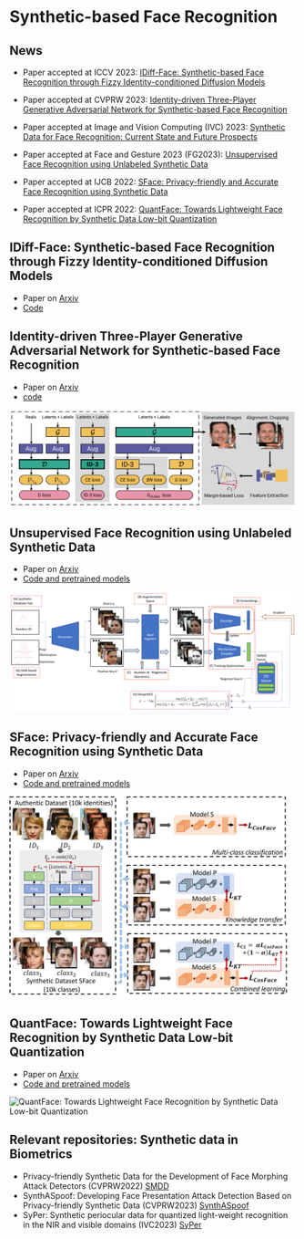 # Synthetic-based Face Recognition

## News
- Paper accepted at ICCV 2023: [IDiff-Face: Synthetic-based Face Recognition through Fizzy Identity-conditioned Diffusion Models](#IDiff-Face:-Synthetic-based-Face-Recognition-through-Fizzy-Identity-conditioned-Diffusion-Models)

- Paper accepted at CVPRW 2023: [Identity-driven Three-Player Generative Adversarial Network for Synthetic-based Face Recognition](#Identity-driven-three-player-generative-adversarial-network-for-synthetic-based-face-recognition)
- Paper accepted at Image and Vision Computing (IVC) 2023: [Synthetic Data for Face Recognition: Current State and Future Prospects
](https://arxiv.org/abs/2305.01021)
- Paper accepted at Face and Gesture 2023 (FG2023): [Unsupervised Face Recognition using Unlabeled Synthetic Data](#Unsupervised-Face-Recognition-using-Unlabeled-Synthetic-Data)
- Paper accepted at IJCB 2022: [SFace: Privacy-friendly and Accurate Face Recognition using Synthetic Data](#SFace-Privacy-friendly-and-Accurate-Face-Recognition-using-Synthetic-Data)
- Paper accepted at ICPR 2022: [QuantFace: Towards Lightweight Face Recognition by Synthetic Data Low-bit Quantization](#quantface-towards-lightweight-face-recognition-by-synthetic-data-low-bit-quantization)

## IDiff-Face: Synthetic-based Face Recognition through Fizzy Identity-conditioned Diffusion Models
- Paper on [Arxiv](https://arxiv.org/abs/2308.04995)
- [Code](https://github.com/fdbtrs/IDiff-Face)

## Identity-driven Three-Player Generative Adversarial Network for Synthetic-based Face Recognition 

- Paper on [Arxiv](https://arxiv.org/abs/2305.00358)
- [code](https://github.com/fdbtrs/Three-Player-GAN-IDnet)

![Identity-driven Three-Player Generative Adversarial Network for Synthetic-based Face Recognition](images/overview_IDnet.png)



## Unsupervised Face Recognition using Unlabeled Synthetic Data

- Paper on [Arxiv](https://arxiv.org/abs/2211.07371)
- [Code and pretrained models](https://github.com/fdbtrs/Unsupervised-Face-Recognition-using-Unlabeled-Synthetic-Data)

![Unsupervised Face Recognition using Unlabeled Synthetic Data](https://github.com/fdbtrs/Unsupervised-Face-Recognition-using-Unlabeled-Synthetic-Data/blob/main/images/USynthFace_framework.png)


## SFace: Privacy-friendly and Accurate Face Recognition using Synthetic Data
- Paper on [Arxiv](https://arxiv.org/abs/2206.10520)
- [Code and pretrained models](https://github.com/fdbtrs/SFace-Privacy-friendly-and-Accurate-Face-Recognition-using-Synthetic-Data)

![SFace: Privacy-friendly and Accurate Face Recognition using Synthetic Data](https://github.com/fdbtrs/SFace-Privacy-friendly-and-Accurate-Face-Recognition-using-Synthetic-Data/blob/master/images/overview_v6.png)


## QuantFace: Towards Lightweight Face Recognition by Synthetic Data Low-bit Quantization
- Paper on [Arxiv](https://arxiv.org/abs/2206.10526)
- [Code and pretrained models](https://github.com/fdbtrs/QuantFace)

![QuantFace: Towards Lightweight Face Recognition by Synthetic Data Low-bit Quantization](https://github.com/fdbtrs/QuantFace/blob/master/plots/framework.png)

## Relevant repositories: Synthetic data in Biometrics
- Privacy-friendly Synthetic Data for the Development of Face Morphing Attack Detectors (CVPRW2022) [SMDD](https://github.com/naserdamer/SMDD-Synthetic-Face-Morphing-Attack-Detection-Development-dataset)
- SynthASpoof: Developing Face Presentation Attack Detection Based on Privacy-friendly Synthetic Data (CVPRW2023) [SynthASpoof](https://github.com/meilfang/SynthASpoof)
- SyPer: Synthetic periocular data for quantized light-weight recognition in the NIR and visible domains (IVC2023) [SyPer](https://www.sciencedirect.com/science/article/pii/S0262885623000665?dgcid=coauthor)

